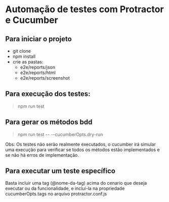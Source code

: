 # Automação de testes com Protractor e Cucumber

## Para iniciar o projeto
 - git clone
 - npm install
 - crie as pastas:
 	- e2e/reports/json
	- e2e/reports/html
	- e2e/reports/screenshot


## Para execução dos testes: 
> npm run test

## Para gerar os métodos bdd
> npm run test -- --cucumberOpts.dry-run

Obs: Os testes não serão realmente executados, o cucumber irá simular uma execução para verificar se todos os métodos estão implementados e se não há erros de implementação.

## Para executar um teste específico
Basta incluir uma tag (@nome-da-tag) acima do cenario que deseja executar ou da funcionalidade, e incluí-la na propriedade cucumberOpts.tags no arquivo protractor.conf.js  
